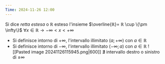 ```yaml
---
Time: 2024-11-26 12:00
---
```

Si dice *retta estesa* o $ℝ$ esteso l'insieme $\overline{ℝ}= ℝ \cup \{\pm \infty\}$
$\forall x \in ℝ \to -\infty <x<+\infty$
- Si definisce intorno di $+\infty$, l'intervallo illimitato $(a;+\infty)$ con $a\in ℝ$
- Si definisce intorno di $-\infty$, l'intervallo illimitato $(-\infty; a)$ con $a \in ℝ$
![[Pasted image 20241126115945.png|600]]
$\nexists$ intervallo destro o sinistro di $\pm \infty$
